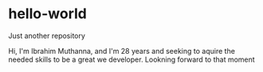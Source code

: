 # hello-world
Just another repository

Hi, I'm Ibrahim Muthanna, and I'm 28 years and seeking to aquire the needed skills to be a great we developer.
Lookning forward to that moment

